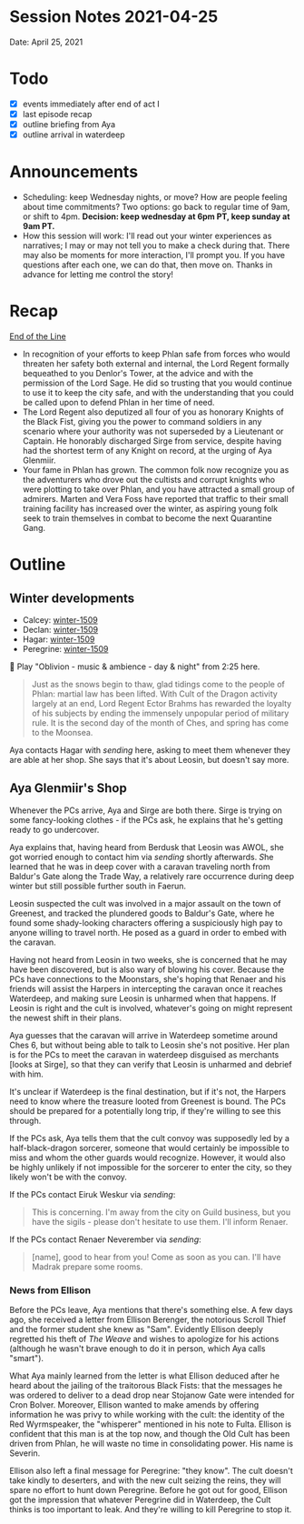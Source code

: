 # Session Notes 2021-04-25

Date: April 25, 2021

# Todo

- [x]  events immediately after end of act I
- [x]  last episode recap
- [x]  outline briefing from Aya
- [x]  outline arrival in waterdeep

# Announcements

- Scheduling: keep Wednesday nights, or move? How are people feeling about time commitments? Two options: go back to regular time of 9am, or shift to 4pm. **Decision: keep wednesday at 6pm PT, keep sunday at 9am PT.**
- How this session will work: I'll read out your winter experiences as narratives; I may or may not tell you to make a check during that. There may also be moments for more interaction, I'll prompt you. If you have questions after each one, we can do that, then move on. Thanks in advance for letting me control the story!

# Recap

[End of the Line](../../logbook/End%20of%20the%20Line.md) 

- In recognition of your efforts to keep Phlan safe from forces who would threaten her safety both external and internal, the Lord Regent formally bequeathed to you Denlor's Tower, at the advice and with the permission of the Lord Sage. He did so trusting that you would continue to use it to keep the city safe, and with the understanding that you could be called upon to defend Phlan in her time of need.
- The Lord Regent also deputized all four of you as honorary Knights of the Black Fist, giving you the power to command soldiers in any scenario where your authority was not superseded by a Lieutenant or Captain. He honorably discharged Sirge from service, despite having had the shortest term of any Knight on record, at the urging of Aya Glenmiir.
- Your fame in Phlan has grown. The common folk now recognize you as the adventurers who drove out the cultists and corrupt knights who were plotting to take over Phlan, and you have attracted a small group of admirers. Marten and Vera Foss have reported that traffic to their small training facility has increased over the winter, as aspiring young folk seek to train themselves in combat to become the next Quarantine Gang.

# Outline

## Winter developments

- Calcey: [winter-1509](../../campaign/pcs/calcey-firecrotch/winter-1509.md)
- Declan: [winter-1509](../../campaign/pcs/declan-truefire/winter-1509.md)
- Hagar: [winter-1509](../../campaign/pcs/hagar-bloodrop/winter-1509.md)
- Peregrine: [winter-1509](../../campaign/pcs/peregrine-buntly/winter-1509.md)

<aside>
🎵 Play "Oblivion - music & ambience - day & night" from 2:25 here.

</aside>

> Just as the snows begin to thaw, glad tidings come to the people of Phlan: martial law has been lifted. With Cult of the Dragon activity largely at an end, Lord Regent Ector Brahms has rewarded the loyalty of his subjects by ending the immensely unpopular period of military rule. It is the second day of the month of Ches, and spring has come to the Moonsea.
> 

Aya contacts Hagar with *sending* here, asking to meet them whenever they are able at her shop. She says that it's about Leosin, but doesn't say more.

## Aya Glenmiir's Shop

Whenever the PCs arrive, Aya and Sirge are both there. Sirge is trying on some fancy-looking clothes - if the PCs ask, he explains that he's getting ready to go undercover.

Aya explains that, having heard from Berdusk that Leosin was AWOL, she got worried enough to contact him via *sending* shortly afterwards. *S*he learned that he was in deep cover with a caravan traveling north from Baldur's Gate along the Trade Way, a relatively rare occurrence during deep winter but still possible further south in Faerun.

Leosin suspected the cult was involved in a major assault on the town of Greenest, and tracked the plundered goods to Baldur's Gate, where he found some shady-looking characters offering a suspiciously high pay to anyone willing to travel north. He posed as a guard in order to embed with the caravan.

Having not heard from Leosin in two weeks, she is concerned that he may have been discovered, but is also wary of blowing his cover. Because the PCs have connections to the Moonstars, she's hoping that Renaer and his friends will assist the Harpers in intercepting the caravan once it reaches Waterdeep, and making sure Leosin is unharmed when that happens. If Leosin is right and the cult is involved, whatever's going on might represent the newest shift in their plans.

Aya guesses that the caravan will arrive in Waterdeep sometime around Ches 6, but without being able to talk to Leosin she's not positive. Her plan is for the PCs to meet the caravan in waterdeep disguised as merchants [looks at Sirge], so that they can verify that Leosin is unharmed and debrief with him.

It's unclear if Waterdeep is the final destination, but if it's not, the Harpers need to know where the treasure looted from Greenest is bound. The PCs should be prepared for a potentially long trip, if they're willing to see this through.

If the PCs ask, Aya tells them that the cult convoy was supposedly led by a half-black-dragon sorcerer, someone that would certainly be impossible to miss and whom the other guards would recognize. However, it would also be highly unlikely if not impossible for the sorcerer to enter the city, so they likely won't be with the convoy.

If the PCs contact Eiruk Weskur via *sending*:

> This is concerning. I'm away from the city on Guild business, but you have the sigils - please don't hesitate to use them. I'll inform Renaer.
> 

If the PCs contact Renaer Neverember via *sending*:

> [name], good to hear from you! Come as soon as you can. I'll have Madrak prepare some rooms.
> 

### News from Ellison

Before the PCs leave, Aya mentions that there's something else. A few days ago, she received a letter from Ellison Berenger, the notorious Scroll Thief and the former student she knew as "Sam". Evidently Ellison deeply regretted his theft of *The Weave* and wishes to apologize for his actions (although he wasn't brave enough to do it in person, which Aya calls "smart").

What Aya mainly learned from the letter is what Ellison deduced after he heard about the jailing of the traitorous Black Fists: that the messages he was ordered to deliver to a dead drop near Stojanow Gate were intended for Cron Bolver. Moreover, Ellison wanted to make amends by offering information he was privy to while working with the cult: the identity of the Red Wyrmspeaker, the "whisperer" mentioned in his note to Fulta. Ellison is confident that this man is at the top now, and though the Old Cult has been driven from Phlan, he will waste no time in consolidating power. His name is Severin.

Ellison also left a final message for Peregrine: "they know". The cult doesn't take kindly to deserters, and with the new cult seizing the reins, they will spare no effort to hunt down Peregrine. Before he got out for good, Ellison got the impression that whatever Peregrine did in Waterdeep, the Cult thinks is too important to leak. And they're willing to kill Peregrine to stop it.
